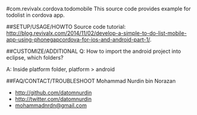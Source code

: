 #com.revivalx.cordova.todomobile
This source code provides example for todolist in cordova app.

##SETUP/USAGE/HOWTO
Source code tutorial: http://blog.revivalx.com/2014/11/02/develop-a-simple-to-do-list-mobile-app-using-phonegapcordova-for-ios-and-android-part-1/.

##CUSTOMIZE/ADDITIONAL
Q: How to  import the android project into eclipse, which folders?

A: Inside platform folder, platform > android

##FAQ/CONTACT/TROUBLESHOOT
Mohammad Nurdin bin Norazan

- http://github.com/datomnurdin
- http://twitter.com/datomnurdin
- mohammadnrdn@gmail.com

